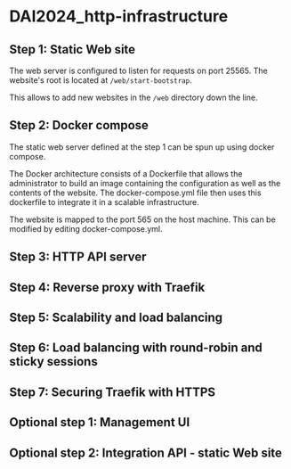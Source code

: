 # DAI2024_http-infrastructure

Step 1: Static Web site
-----------------------

The web server is configured to listen for requests on port 25565.
The website's root is located at `/web/start-bootstrap`.

This allows to add new websites in the `/web` directory down the line.

Step 2: Docker compose
----------------------

The static web server defined at the step 1 can be spun up using docker compose.

The Docker architecture consists of a Dockerfile that allows the administrator to
build an image containing the configuration as well as the contents of the website.
The docker-compose.yml file then uses this dockerfile to integrate it in a scalable
infrastructure.

The website is mapped to the port 565 on the host machine. This can be modified by 
editing docker-compose.yml.

Step 3: HTTP API server
-----------------------

Step 4: Reverse proxy with Traefik
----------------------------------

Step 5: Scalability and load balancing
--------------------------------------

Step 6: Load balancing with round-robin and sticky sessions
-----------------------------------------------------------

Step 7: Securing Traefik with HTTPS
-----------------------------------



Optional step 1: Management UI
------------------------------

Optional step 2: Integration API - static Web site
--------------------------------------------------